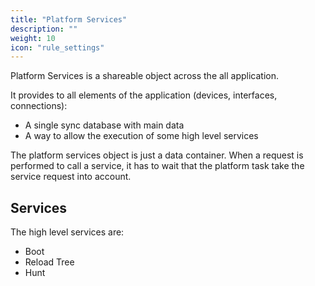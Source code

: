 ```yaml
---
title: "Platform Services"
description: ""
weight: 10
icon: "rule_settings"
---
```


Platform Services is a shareable object across the all application.

It provides to all elements of the application (devices, interfaces, connections):

- A single sync database with main data
- A way to allow the execution of some high level services

The platform services object is just a data container. When a request is performed to call a service, it has to wait that the platform task take the service request into account.

## Services

The high level services are:

- Boot
- Reload Tree
- Hunt



